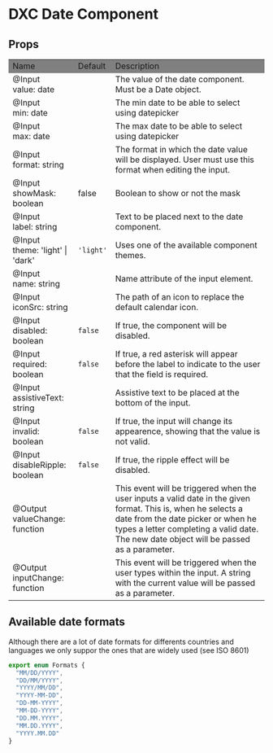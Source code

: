 # DXC Date Component

## Props

<table>
    <tr style="background-color: grey">
        <td>Name</td>
        <td>Default</td>
        <td>Description</td>
    </tr>
    <tr>
        <td>@Input<br>value: date</td>
        <td></td>
        <td>The value of the date component. Must be a Date object.</td>
    </tr>
     <tr>
        <td>@Input<br>min: date</td>
        <td></td>
        <td>The min date to be able to select using datepicker</td>
    </tr>
    <tr>
     <tr>
        <td>@Input<br>max: date</td>
        <td></td>
        <td>The max date to be able to select using datepicker</td>
    </tr>
    <tr>
    <tr>
        <td>@Input<br>format: string</td>
        <td></td>
        <td>The format in which the date value will be displayed. User must use this format when editing the input.</td>
    </tr>
       <tr>
        <td>@Input<br>showMask: boolean</td>
        <td> false</td>
        <td>Boolean to show or not the mask</td>
    </tr>
    <tr>
        <td>@Input<br>label: string</td>
        <td></td>
        <td>Text to be placed next to the date component.</td>
    </tr>
    <tr>
        <td>@Input<br>theme: 'light' | 'dark'</td>
        <td><code>'light'</code></td>
        <td>Uses one of the available component themes.</td>
    </tr>
    <tr>
        <td>@Input<br>name: string</td>
        <td></td>
        <td>Name attribute of the input element.</td>
    </tr>
    <tr>
        <td>@Input<br>iconSrc: string</td>
        <td></td>
        <td>The path of an icon to replace the default calendar icon.</td>
    </tr>
    <tr>
        <td>@Input<br>disabled: boolean</td>
        <td><code>false</code></td>
        <td>If true, the component will be disabled.</td>
    </tr>
    <tr>
        <td>@Input<br>required: boolean</td>
        <td><code>false</code></td>
        <td>If true, a red asterisk will appear before the label to indicate to the user that the field is required.</td>
    </tr>
    <tr>
        <td>@Input<br>assistiveText: string</td>
        <td></td>
        <td>Assistive text to be placed at the bottom of the input.</td>
    </tr>
    <tr>
        <td>@Input<br>invalid: boolean</td>
        <td><code>false</code></td>
        <td>If true, the input will change its appearence, showing that the value is not valid.</td>
    </tr>
    <tr>
        <td>@Input<br>disableRipple: boolean</td>
        <td><code>false</code></td>
        <td>If true, the ripple effect will be disabled.</td>
    </tr>
    <tr>
        <td>@Output<br>valueChange: function</td>
        <td></td>
        <td>This event will be triggered when the user inputs a valid date in the given format. This is, when he selects a date from the date picker or when he types a letter completing a valid date. The new date object will be passed as a parameter.<br>
        </td>
    </tr>
    <tr>
        <td>@Output<br>inputChange: function</td>
        <td></td>
        <td>This event will be triggered when the user types within the input. A string with the current value will be passed as a parameter.<br>
        </td>
    </tr>
</table>

## Available date formats

Although there are a lot of date formats for differents countries and languages we only suppor the ones that are widely used (see ISO 8601)

```typescript
export enum Formats {
  "MM/DD/YYYY",
  "DD/MM/YYYY",
  "YYYY/MM/DD",
  "YYYY-MM-DD",
  "DD-MM-YYYY",
  "MM-DD-YYYY",
  "DD.MM.YYYY",
  "MM.DD.YYYY",
  "YYYY.MM.DD"
}
```